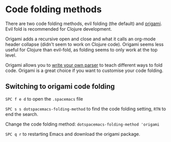 # Code folding methods

There are two code folding methods, evil folding (the default) and [origami](https://github.com/gregsexton/origami.el).  Evil fold is recommended for Clojure development.

Origami adds a recursive open and close and what it calls an org-mode header collapse (didn't seem to work on Clojure code). Origami seems less useful for Clojure than evil-fold, as folding seems to only work at the top level.

Origami allows you to [write your own parser](https://github.com/gregsexton/origami.el#does-it-support-my-favourite-major-mode) to teach different ways to fold code.  Origami is a great choice if you want to customise your code folding.


## Switching to origami code folding

`SPC f e d` to open the `.spacemacs` file

`SPC s s dotspacemacs-folding-method` to find the code folding setting, `RTN` to end the search.

Change the code folding method: `dotspacemacs-folding-method 'origami`

`SPC q r` to restarting Emacs and download the origami package.
